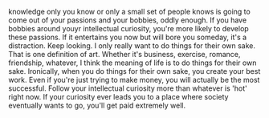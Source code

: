 knowledge only you know or only a small set of people knows is going to come out of your passions and your bobbies, oddly enough. If you have bobbies around youyr intellectual curiosity, you're more likely to develop these passions. If it entertains you now but will bore you someday, it's a distraction. Keep looking. I only really want to do things for their own sake. That is one definition of art. Whether it's business, exercise, romance, friendship, whatever, I think the meaning of life is to do things for their own sake. Ironically, when you do things for their own sake, you create your best work. Even if you're just trying to make money, you will actually be the most successful. Follow your intellectual curiosity more than whatever is 'hot' right now. If your curiosity ever leads you to a place where society eventually wants to go, you'll get paid extremely well.
